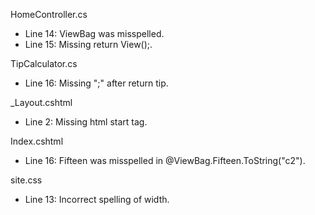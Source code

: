 HomeController.cs
- Line 14: ViewBag was misspelled.
- Line 15: Missing return View();.

TipCalculator.cs
- Line 16: Missing ";" after return tip.

_Layout.cshtml
- Line 2: Missing html start tag.

Index.cshtml
- Line 16: Fifteen was misspelled in @ViewBag.Fifteen.ToString("c2").

site.css
- Line 13: Incorrect spelling of width.
